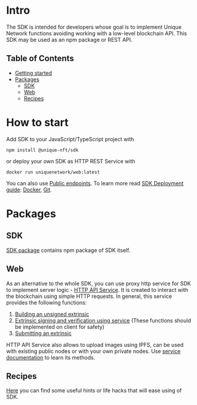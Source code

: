 

# Intro

The SDK is intended for developers whose goal is to implement Unique Network functions avoiding working with a low-level blockchain API.
This SDK may be used as an npm package or REST API.

## Table of Contents

- [Getting started](#how-to-start)
- [Packages](#packages)
 	- [SDK](#sdk)
	- [Web](#web)
	- [Recipes](#recipes)

# How to start
Add SDK to your JavaScript/TypeScript project with

    npm install @unique-nft/sdk
or deploy your own SDK as HTTP REST Service with

    docker run uniquenetwork/web:latest
You can also use <a href="../web.md#public-endpoints">Public endpoints</a>.
To learn more read <a href="../web.md#sdk-deployment---getting-started-guide">SDK Deployment guide</a>:  <a href="../web.md#docker">Docker</a>, <a href="../packages/web.md#git">Git</a>.

# Packages

## SDK
<a href="../sdk.md">SDK package</a> contains npm package of SDK itself.

## Web
As an alternative to the whole SDK, you can use proxy http serviсe for SDK to implement server logic - <a href="../web.md">HTTP API Service</a>.
It is created to interact with the blockchain using simple HTTP requests.
In general, this service provides the following functions:

 1. <a href="../web.md#build-unsigned-extrinsic">Building an unsigned extrinsic</a>
 2. <a href="../web.md#sign-an-extrinsic">Extrinsic signing and verification using service</a> (These functions should be implemented on client for safety)
 3. <a href="..//web.md#Submit-extrinsic">Submitting an extrinsic</a>

HTTP API Service also allows to upload images using IPFS, can be used with existing public nodes or with your own private nodes.
Use <a href="../web.md">service documentation</a> to learn its methods.

## Recipes
<a href="../recipes">Here</a> you can find some useful hints or life hacks that will ease using of SDK.
